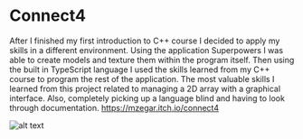 # Connect4
After I finished my first introduction to C++ course I decided to apply my skills in a different environment. Using the application Superpowers I was able to create models and texture them within the program itself. Then using the built in TypeScript language I used the skills learned from my C++ course to program the rest of the application. The most valuable skills I learned from this project related to managing a 2D array with a graphical interface. Also, completely picking up a language blind and having to look through documentation. https://mzegar.itch.io/connect4

![alt text](https://i.imgur.com/1ljhaX1.png)
